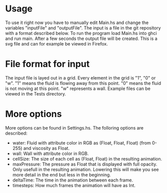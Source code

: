 
# Usage

To use it right now you have to manually edit Main.hs and change the variables "inputFile" and "outputFile".
The input is a file in the git repository with a format described below. To run the program load Main.hs into ghci and run main.
After a few seconds the output file will be created. This is a svg file and can for example be viewed in Firefox.

# File format for input

The input file is layed out in a grid. Every element in the grid is "1", "0" or "w".
"1" means the fluid is flowing away from this point.
"0" means the fluid is not moving at this point.
"w" represents a wall.
Example files can be viewed in the Tests directory.


# More options

More options can be found in Settings.hs. The folloring options are described:

- water: Fluid with attribute color in RGB as (Float, Float, Float) (from 0-255) and viscosity as Float.
- wall: Wall with attribute color in RGB.
- cellSize: The size of each cell as (Float, Float) in the resulting animation.
- maxPressure: The pressure  as Float that is displayed with full opacity. Only usefull in the resulting animation. Lowering this will make you see more detail in the end but less in the beginning.
- deltaTime: The time in the animation between each frame.
- timesteps: How much frames the animation will have as Int.
